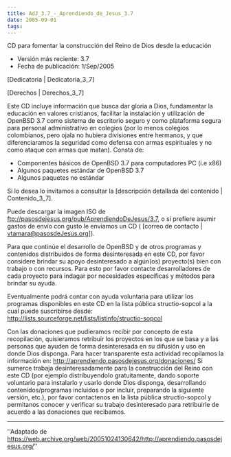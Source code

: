 ```yaml
---
title: AdJ_3.7_-_Aprendiendo_de_Jesus_3.7
date: 2005-09-01
tags:
---
```

CD para fomentar la construcción del Reino de Dios desde la educación
* Versión más reciente: 3.7
* Fecha de publicación: 1/Sep/2005

[Dedicatoria | Dedicatoria_3_7]

[Derechos | Derechos_3_7]

Este CD incluye información que busca dar gloria a Dios, fundamentar la educación en valores cristianos, facilitar la instalación y utilización de OpenBSD 3.7 como sistema de escritorio seguro y como plataforma segura para personal administrativo en colegios (por lo menos colegios colombianos, pero ojala no hubiera divisiones entre hermanos, y que diferenciaramos la seguridad como defensa con armas espirituales y no como ataque con armas que matan). Consta de:
* Componentes básicos de OpenBSD 3.7 para computadores PC (i.e x86)
* Algunos paquetes estándar de OpenBSD 3.7
* Algunos paquetes no estándar

Si lo desea lo invitamos a consultar la [descripción detallada del contenido | Contenido_3_7].

Puede descargar la imagen ISO de ftp://pasosdejesus.org/pub/AprendiendoDeJesus/3.7, o si prefiere asumir gastos de envío con gusto le enviamos un CD ( [correo de contacto | vtamara@pasosdeJesus.org]).

Para que continúe el desarrollo de OpenBSD y de otros programas y contenidos distribuidos de forma desinteresada en este CD, por favor considere brindar su apoyo desinteresado a algún(os) proyecto(s) bien con trabajo o con recursos. Para esto por favor contacte desarrolladores de cada proyecto para indagar por necesidades específicas y métodos para brindar su ayuda.

Eventualmente podrá contar con ayuda voluntaria para utilizar los programas disponibles en este CD en la lista pública structio-sopcol a la cual puede suscribirse desde: http://lists.sourceforge.net/lists/listinfo/structio-sopcol

Con las donaciones que pudieramos recibir por concepto de esta recopilación, quisieramos retribuir los proyectos en los que se basa y a las personas que ayuden de forma desinteresada en su difusión y uso en donde Dios disponga. Para hacer transparente esta actividad recopilamos la información en: http://aprendiendo.pasosdejesus.org/donaciones/ Si sumerce trabaja desinteresadamente para la construcción del Reino con este CD (por ejemplo distribuyendolo gratuitamente, dando soporte voluntario para instalarlo y usarlo donde Dios disponga, desarrollando contenidos/programas incluidos o por incluir, preparando la siguiente versión, etc.), por favor contactenos en la lista pública structio-sopcol y permitanos conocer y verificar su trabajo desinteresado para retribuirle de acuerdo a las donaciones que recibamos.

----
''Adaptado de https://web.archive.org/web/20051024130642/http://aprendiendo.pasosdejesus.org/''
